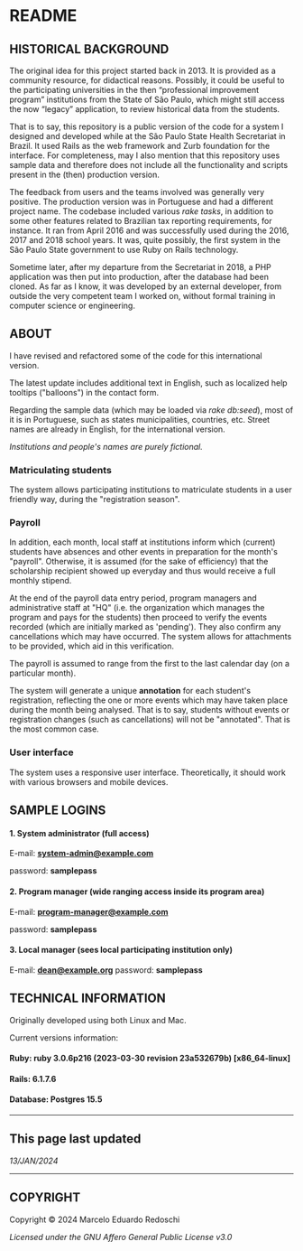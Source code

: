 # README

## HISTORICAL BACKGROUND

The original idea for this project started back in 2013.  It is provided as a community resource, for didactical reasons.  Possibly, it could be useful to the participating universities in the then “professional improvement program” institutions from the State of São Paulo, which might still access the now “legacy” application, to review historical data from the students.  

That is to say, this repository is a public version of the code for a system I designed and developed while at the São Paulo State Health Secretariat in Brazil. It used Rails as the web framework and Zurb foundation for the interface.  For completeness, may I also mention that this repository uses sample data and therefore does not include all the functionality and scripts present in the (then) production version.   

The feedback from users and the teams involved was generally very positive.  The production version was in Portuguese and had a different project name.  The codebase included various *rake tasks*, in addition to some other features related to Brazilian tax reporting requirements, for instance.  It ran from April 2016 and was successfully used during the 2016, 2017 and 2018 school years.  It was, quite possibly, the first system in the São Paulo State government to use Ruby on Rails technology.     

Sometime later, after my departure from the Secretariat in 2018, a PHP application was then put into production, after the database had been cloned.  As far as I know, it was developed by an external developer, from outside the very competent team I worked on, without formal training in computer science or engineering.             

## ABOUT

   I have revised and refactored some of the code for this international version.

   The latest update includes additional text in English, such as localized help tooltips ("balloons") in the contact form.

   Regarding the sample data (which may be loaded via *rake db:seed*), most of it is in Portuguese, such as states
   municipalities, countries, etc.  Street names are already in English, for the international version.

   *Institutions and people's names are purely fictional.*

### Matriculating students

The system allows participating institutions to matriculate students in a user friendly way, during the "registration season".

### Payroll

In addition, each month, local staff at institutions inform which (current) students have absences and other events in preparation for the month's "payroll".  Otherwise, it is assumed (for the sake of efficiency) that the scholarship recipient showed up everyday and thus would receive a full monthly stipend.

At the end of the payroll data entry period, program managers and administrative staff at "HQ" (i.e. the organization which manages the program and pays for the students) then proceed to verify the events recorded (which are initially marked as 'pending').  They also confirm any cancellations which may have occurred.  The system allows for attachments to be provided, which aid in this verification.

The payroll is assumed to range from the first to the last calendar day (on a particular month).

The system will generate a unique **annotation** for each student's registration, reflecting the one or more events which may have taken place during the month being analysed.  That is to say, students without events or registration changes (such as cancellations) will not be "annotated".  That is the most common case.

### User interface

The system uses a responsive user interface. Theoretically, it should work with various browsers and mobile devices.

## SAMPLE LOGINS

#### 1. System administrator (full access)

E-mail: **system-admin@example.com**

password: **samplepass**

#### 2. Program manager (wide ranging access inside its program area)

E-mail: **program-manager@example.com**

password: **samplepass**

#### 3. Local manager (sees local participating institution only)

E-mail: **dean@example.org**
password: **samplepass**

## TECHNICAL INFORMATION   

Originally developed using both Linux and Mac.  

Current versions information:

#### Ruby: ruby 3.0.6p216 (2023-03-30 revision 23a532679b) [x86_64-linux]
#### Rails: 6.1.7.6
#### Database: Postgres 15.5

---

## This page last updated

*13/JAN/2024*

---
## COPYRIGHT

Copyright © 2024 Marcelo Eduardo Redoschi

*Licensed under the GNU Affero General Public License v3.0*
